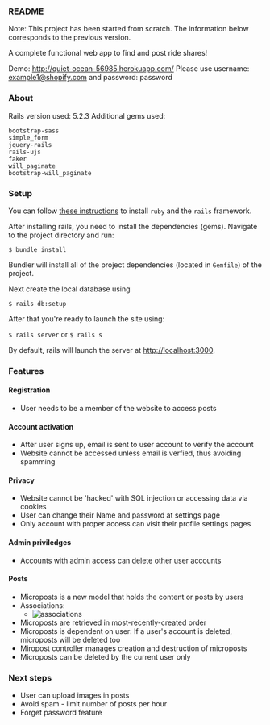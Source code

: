 ### README
Note: This project has been started from scratch. The information below corresponds to the previous version.

A complete functional web app to find and post ride shares!

Demo: http://quiet-ocean-56985.herokuapp.com/
Please use username: example1@shopify.com and password: password

### About

Rails version used: 5.2.3
Additional gems used:
```
bootstrap-sass
simple_form
jquery-rails
rails-ujs
faker
will_paginate
bootstrap-will_paginate
```

### Setup

You can follow [these instructions](https://www.tutorialspoint.com/ruby-on-rails/rails-installation.htm) to install `ruby` and the `rails` framework.

After installing rails, you need to install the dependencies (gems). Navigate to the project directory and run:

`$ bundle install`

Bundler will install all of the project dependencies (located in `Gemfile`) of the project.

Next create the local database using

`$ rails db:setup`

After that you're ready to launch the site using:

`$ rails server` or `$ rails s `

By default, rails will launch the server at [http://localhost:3000](http://localhost:3000).

### Features

#### Registration
 - User needs to be a member of the website to access posts
 
#### Account activation
 - After user signs up, email is sent to user account to verify the account
 - Website cannot be accessed unless email is verfied, thus avoiding spamming

#### Privacy
 - Website cannot be 'hacked' with SQL injection or accessing data via cookies
 - User can change their Name and password at settings page
 - Only account with proper access can visit their profile settings pages

#### Admin priviledges
 - Accounts with admin access can delete other user accounts
 
#### Posts

 - Microposts is a new model that holds the content or posts by users
 - Associations: 
    - ![associations](https://i.imgur.com/cR9I8jt.jpg)
 - Microposts are retrieved in most-recently-created order
 - Microposts is dependent on user: If a user's account is deleted, microposts will be deleted too
 - Miropost controller manages creation and destruction of microposts
 - Microposts can be deleted by the current user only
 
 ### Next steps
  - User can upload images in posts
  - Avoid spam - limit number of posts per hour
  - Forget password feature
  

